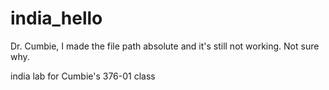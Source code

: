 # india_hello
Dr. Cumbie, I made the file path absolute and it's still not working. Not sure why.

india lab for Cumbie's 376-01 class
